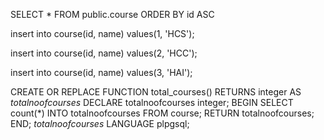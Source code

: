 SELECT * FROM public.course
ORDER BY id ASC 

insert into course(id, name)
values(1, 'HCS');

insert into course(id, name)
values(2, 'HCC');

insert into course(id, name)
values(3, 'HAI');


CREATE OR REPLACE FUNCTION total_courses()
RETURNS integer AS $totalnoofcourses$
DECLARE
    totalnoofcourses integer;
BEGIN
    SELECT count(*) INTO totalnoofcourses FROM course;
    RETURN totalnoofcourses;
END;
$totalnoofcourses$ LANGUAGE plpgsql;


